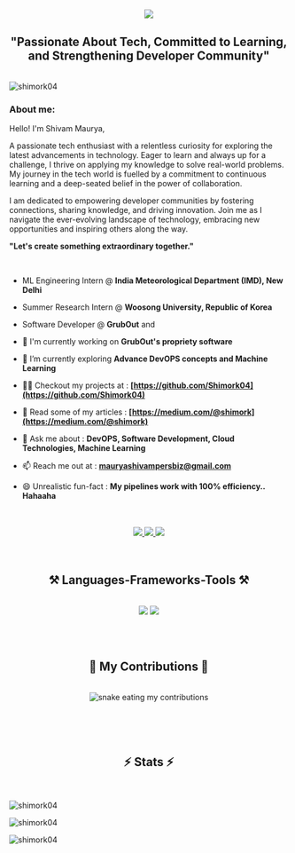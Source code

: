 
<h1 align="center">
    <img src="https://readme-typing-svg.herokuapp.com/?font=Righteous&size=35&center=true&vCenter=true&width=500&height=70&duration=4000&lines=Hi+There!+👋;+I'm+Shivam+Maurya!;" />
</h1>


<h2 align="center">"Passionate About Tech, Committed to Learning, and Strengthening Developer Community"</h2>

<br/>
<img src="https://github-profile-trophy.vercel.app/?username=shimork04" alt="shimork04" />
<h3>
    
**About me:**
    
</h3>

Hello! I'm Shivam Maurya,

A passionate tech enthusiast with a relentless curiosity for exploring the latest advancements in technology. Eager to learn and always up for a challenge, I thrive on applying my knowledge to solve real-world problems. My journey in the tech world is fuelled by a commitment to continuous learning and a deep-seated belief in the power of collaboration.

I am dedicated to empowering developer communities by fostering connections, sharing knowledge, and driving innovation. Join me as I navigate the ever-evolving landscape of technology, embracing new opportunities and inspiring others along the way.​

**"Let's create something extraordinary together."**

<br/>

- ML Engineering Intern @ **India Meteorological Department (IMD), New Delhi**

- Summer Research Intern @ **Woosong University, Republic of Korea**

- Software Developer @ **GrubOut** and 

- 🔭 I'm currently working on **GrubOut's propriety software**

- 🌱 I’m currently exploring **Advance DevOPS concepts and Machine Learning**

- 👨‍💻 Checkout my projects at : **[https://github.com/Shimork04](https://github.com/Shimork04)**

- 📝 Read some of my articles : **[https://medium.com/@shimork](https://medium.com/@shimork)**

- 💬 Ask me about : **DevOPS, Software Development, Cloud Technologies, Machine Learning**

- 📫 Reach me out at : **mauryashivampersbiz@gmail.com**

- 😄 Unrealistic fun-fact : **My pipelines work with 100% efficiency.. Hahaaha**


<br/>
<br/>


<div align="center"> 
  <a href="mailto:mauryashivampersbiz@gmail.com">
    <img src="https://img.shields.io/badge/Gmail-333333?style=for-the-badge&logo=gmail&logoColor=red" />
  </a>
  <a href="https://linkedin.com/in/maurya-shivam-04" target="_blank">
    <img src="https://img.shields.io/badge/LinkedIn-0077B5?style=for-the-badge&logo=linkedin&logoColor=white" target="_blank" />
  </a>
  <a href="https://Shimork04.github.io" target="_blank">
     <img src="https://img.shields.io/badge/Portfolio-FF5722?style=for-the-badge&logo=todoist&logoColor=white" target="_blank" /> 
  </a>
</div>

<br/>
<br/>

<h2 align="center">⚒️ Languages-Frameworks-Tools ⚒️</h2>
<br/>
<div align="center">
    <img src="https://skillicons.dev/icons?i=react,bootstrap,mui,html,css,vscode,github,figma,tailwind,git,aws,kubernetes,docker" />
    <img src="https://skillicons.dev/icons?i=nodejs,python,javascript,typescript,express,firebase,mongodb,c,java,nextjs,mysql,spring" /><br>
</div>

<br><br>
<div align="center">
  <h2>🐍 My Contributions 🐍</h2>
  <br>
  <img alt="snake eating my contributions" src="https://raw.githubusercontent.com/Shimork04/Shimork04/output/github-contribution-grid-snake.svg" />
  
  <br/><br/><br/>
</div>


<h2 align="center">⚡ Stats ⚡</h2>
<br/>
<p><img align="center" src="https://github-readme-stats.vercel.app/api?username=shimork04&show_icons=true&locale=en" alt="shimork04" /></p>
<p><img align="center" src="https://github-readme-streak-stats.herokuapp.com/?user=shimork04&" alt="shimork04" /></p>
<p><img align="left" src="https://github-readme-stats.vercel.app/api/top-langs?username=shimork04&show_icons=true&locale=en&layout=compact" alt="shimork04" /></p>

